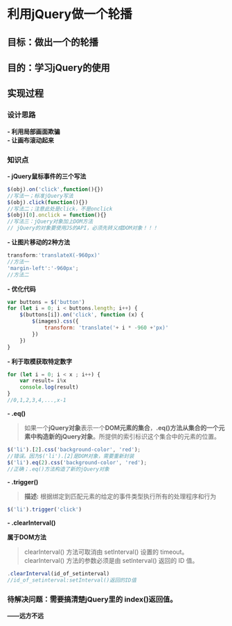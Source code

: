 
# 利用jQuery做一个轮播
## 目标：做出一个的轮播
## 目的：学习jQuery的使用
## 实现过程
### 设计思路
**- 利用局部画面欺骗**         
**- 让画布滚动起来**
### 知识点
**- jQuery鼠标事件的三个写法**

```javascript
$(obj).on('click',function(){})
//写法一；标准jQuery写法
$(obj).click(function(){})
//写法二；注意此处是click，不是onclick
$(obj)[0].onclick = function(){}
//写法三：jQuery对象加上DOM方法
// jQuery的对象要使用JS的API，必须先转义成DOM对象！！！
```
**- 让图片移动的2种方法**
```javascript
transform:'translateX(-960px)'
//方法一
'margin-left':'-960px';
//方法二
```
**- 优化代码**
```javascript
var buttons = $('button')
for (let i = 0; i < buttons.length; i++) {
    $(buttons[i]).on('click', function (x) {
        $(images).css({
            transform: 'translate('+ i * -960 +'px)'
        })
    })
}
```
**- 利于取模获取特定数字**

```javascript
for (let i = 0; i < x ; i++) {
    var result= i%x
    console.log(result)
}
//0,1,2,3,4,...,x-1
```

**- .eq()**

>如果一个**jQuery对象**表示一个**DOM元素的集合**，**.eq()**方法从集合的一个元素中构造**新的jQuery对象**。所提供的索引标识这个集合中的元素的位置。

```javascript
$('li').[2].css('background-color', 'red');
//错误。因为$('li').[2]是DOM对象，需要重新封装
$('li').eq(2).css('background-color', 'red');
//正确；.eq()方法构造了新的jQuery对象
```

**- .trigger()**

> **描述:** 根据绑定到匹配元素的给定的事件类型执行所有的处理程序和行为

```javascript
$('li').trigger('click')
```

**- .clearInterval()**

**属于DOM方法**

>clearInterval() 方法可取消由 setInterval() 设置的 timeout。                        
>clearInterval() 方法的参数必须是由 setInterval() 返回的 ID 值。

```javascript
.clearInterval(id_of_setinterval)
//id_of_setinterval:setInterval()返回的ID值
```



### **待解决问题：需要搞清楚jQuery里的 index()返回值。**








**——远方不远**
